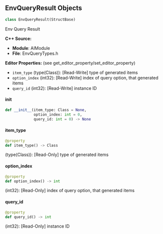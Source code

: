 ## EnvQueryResult Objects

```python
class EnvQueryResult(StructBase)
```

Env Query Result

**C++ Source:**

- **Module**: AIModule
- **File**: EnvQueryTypes.h

**Editor Properties:** (see get_editor_property/set_editor_property)

- ``item_type`` (type(Class)):  [Read-Write] type of generated items
- ``option_index`` (int32):  [Read-Write] index of query option, that generated items
- ``query_id`` (int32):  [Read-Write] instance ID

<a id="unreal.EnvQueryResult.__init__"></a>

#### __init__

```python
def __init__(item_type: Class = None,
             option_index: int = 0,
             query_id: int = 0) -> None
```

<a id="unreal.EnvQueryResult.item_type"></a>

#### item_type

```python
@property
def item_type() -> Class
```

(type(Class)):  [Read-Only] type of generated items

<a id="unreal.EnvQueryResult.option_index"></a>

#### option_index

```python
@property
def option_index() -> int
```

(int32):  [Read-Only] index of query option, that generated items

<a id="unreal.EnvQueryResult.query_id"></a>

#### query_id

```python
@property
def query_id() -> int
```

(int32):  [Read-Only] instance ID

<a id="unreal.AIDynamicParam"></a>